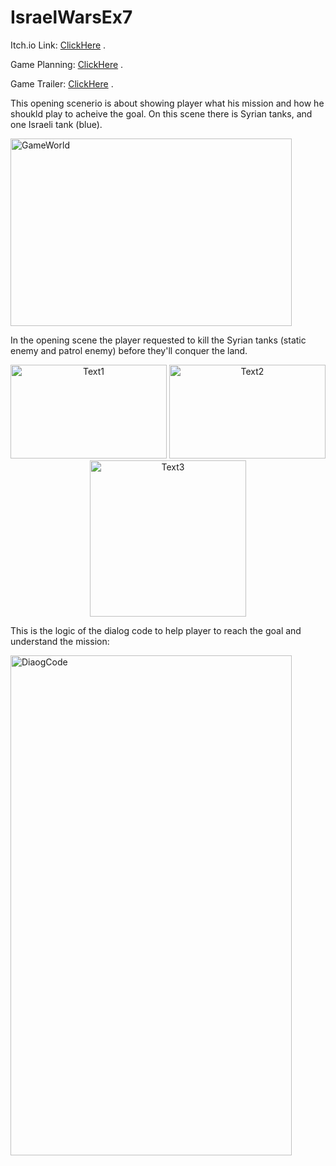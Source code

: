 
# IsraelWarsEx7

Itch.io Link: [ClickHere](https://reut212.itch.io/israelwars-ex7-ex8) .

Game Planning: [ClickHere](https://github.com/Game-Dev-RDA/IsraelWarsEx7/blob/main/Docs/GamePlanning.pdf) .

Game Trailer: [ClickHere](https://www.youtube.com/watch?v=nd4-_NNIs7k) .

This opening scenerio is about showing player what his mission and how he shoukld play  to acheive the goal.
On this scene there is Syrian tanks, and one Israeli tank (blue).

 <img
   src="/Images/GameWorld.jpg"
   alt="GameWorld"
   title="GameWorld"
   style="display: inline-block; width: 450px; height: 300px; margin-left: auto; margin-right: auto;">

In the opening scene the player requested to kill the Syrian tanks (static enemy and patrol enemy) before they'll conquer the land.

<p align="center">
 <img
   src="/Images/Text1.jpg"
   alt="Text1"
   title= "Text1"
   style="display: inline-block; width: 250px; height: 150px;">
 <img
   src="/Images/Text2.jpg"
   alt="Text2"
   title="Text2"
   style="display: inline-block; width: 250px; height: 150px;">
 <img
   src="/Images/Text3.jpg"
   alt="Text3"
   title="Text3"
   style="display: inline-block; width: 250px;">
 </p>

This is the logic of the dialog code to help player to reach the goal and understand the mission:

<p align="left">
 <img
   src="/Images/DiaogCode.jpg"
   alt="DiaogCode"
   title="DiaogCode"
   style="display: inline-block; width: 450px; height: 800px;">
 </p>
